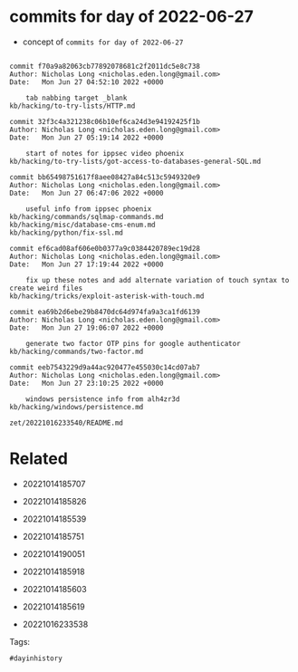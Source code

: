 # commits for day of 2022-06-27

- concept of `commits for day of 2022-06-27`

```

commit f70a9a82063cb77892078681c2f2011dc5e8c738
Author: Nicholas Long <nicholas.eden.long@gmail.com>
Date:   Mon Jun 27 04:52:10 2022 +0000

    tab nabbing target _blank
kb/hacking/to-try-lists/HTTP.md

commit 32f3c4a321238c06b10ef6ca24d3e94192425f1b
Author: Nicholas Long <nicholas.eden.long@gmail.com>
Date:   Mon Jun 27 05:19:14 2022 +0000

    start of notes for ippsec video phoenix
kb/hacking/to-try-lists/got-access-to-databases-general-SQL.md

commit bb65498751617f8aee08427a84c513c5949320e9
Author: Nicholas Long <nicholas.eden.long@gmail.com>
Date:   Mon Jun 27 06:47:06 2022 +0000

    useful info from ippsec phoenix
kb/hacking/commands/sqlmap-commands.md
kb/hacking/misc/database-cms-enum.md
kb/hacking/python/fix-ssl.md

commit ef6cad08af606e0b0377a9c0384420789ec19d28
Author: Nicholas Long <nicholas.eden.long@gmail.com>
Date:   Mon Jun 27 17:19:44 2022 +0000

    fix up these notes and add alternate variation of touch syntax to create weird files
kb/hacking/tricks/exploit-asterisk-with-touch.md

commit ea69b2d6ebe29b8470dc64d974fa9a3ca1fd6139
Author: Nicholas Long <nicholas.eden.long@gmail.com>
Date:   Mon Jun 27 19:06:07 2022 +0000

    generate two factor OTP pins for google authenticator
kb/hacking/commands/two-factor.md

commit eeb7543229d9a44ac920477e455030c14cd07ab7
Author: Nicholas Long <nicholas.eden.long@gmail.com>
Date:   Mon Jun 27 23:10:25 2022 +0000

    windows persistence info from alh4zr3d
kb/hacking/windows/persistence.md
```

` zet/20221016233540/README.md `

# Related

- 20221014185707

- 20221014185826

- 20221014185539

- 20221014185751

- 20221014190051

- 20221014185918

- 20221014185603

- 20221014185619

- 20221016233538

Tags:

    #dayinhistory
